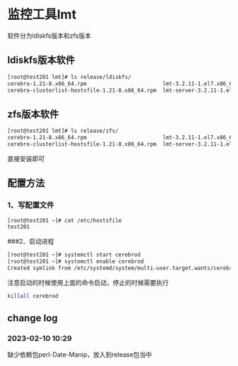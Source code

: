 # 监控工具lmt
软件分为ldiskfs版本和zfs版本

## ldiskfs版本软件
```bash
[root@test201 lmt]# ls release/ldiskfs/
cerebro-1.21-8.x86_64.rpm                        lmt-3.2.11-1.el7.x86_64.rpm         lmt-server-agent-3.2.11-1.el7.x86_64.rpm
cerebro-clusterlist-hostsfile-1.21-8.x86_64.rpm  lmt-server-3.2.11-1.el7.x86_64.rpm
```
## zfs版本软件
```bash
[root@test201 lmt]# ls release/zfs/
cerebro-1.21-8.x86_64.rpm                        lmt-3.2.11-1.el7.x86_64.rpm         lmt-server-agent-3.2.11-1.el7.x86_64.rpm
cerebro-clusterlist-hostsfile-1.21-8.x86_64.rpm  lmt-server-3.2.11-1.el7.x86_64.rpm
```

直接安装即可

## 配置方法
### 1、写配置文件
```bash
[root@test201 ~]# cat /etc/hostsfile
test201
```
###2、启动进程
```bash
[root@test201 ~]# systemctl start cerebrod
[root@test201 ~]# systemctl enable cerebrod
Created symlink from /etc/systemd/system/multi-user.target.wants/cerebrod.service to /usr/lib/systemd/system/cerebrod.service.
```
注意启动的时候使用上面的命令启动，停止的时候需要执行
```bash
killall cerebrod
```

## change log

### 2023-02-10 10:29
缺少依赖包perl-Date-Manip，放入到release包当中
